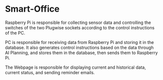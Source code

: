 # Smart-Office

Raspberry Pi is responsible for collecting sensor data and controlling the switches of the two Plugwise sockets according to the control instructions of the PC.

PC is responsible for receiving data from Raspberry Pi and storing it in the database. It also generates control instructions based on the data through AI Planning, and stores them in the database, then sends them to Raspberry Pi.

The Webpage is responsible for displaying current and historical data, current status, and sending reminder emails.
